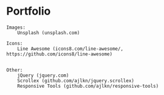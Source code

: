 # Portfolio
	Images:
		Unsplash (unsplash.com)

	Icons:
		Line Awesome (icons8.com/line-awesome/, https://github.com/icons8/line-awesome)


	Other:
		jQuery (jquery.com)
		Scrollex (github.com/ajlkn/jquery.scrollex)
		Responsive Tools (github.com/ajlkn/responsive-tools)